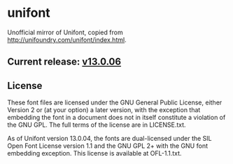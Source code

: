 # unifont

Unofficial mirror of Unifont, copied from http://unifoundry.com/unifont/index.html.

## Current release: [v13.0.06](https://github.com/multitheftauto/unifont/releases/tag/v13.0.06)

## License

These font files are licensed under the GNU General Public License, either Version 2 or (at your option) a later version, with the exception that embedding the font in a document does not in itself constitute a violation of the GNU GPL. The full terms of the license are in LICENSE.txt.

As of Unifont version 13.0.04, the fonts are dual-licensed under the SIL Open Font License version 1.1 and the GNU GPL 2+ with the GNU font embedding exception. This license is available at OFL-1.1.txt.
